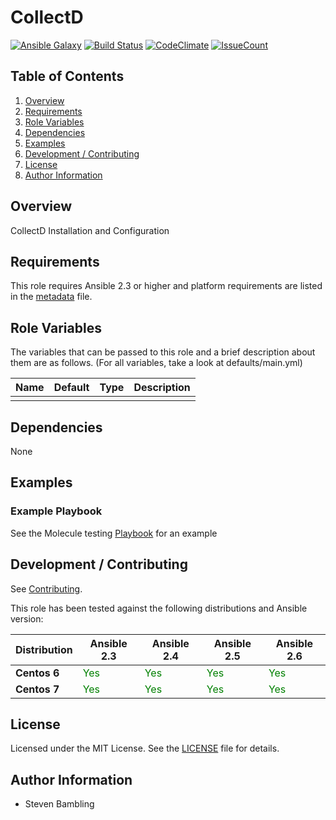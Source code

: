 # CollectD 

[![Ansible Galaxy](https://img.shields.io/badge/ansible--galaxy-smbambling.collectd-blue.svg)](https://galaxy.ansible.com/smbambling/collectd/)
[![Build Status](https://travis-ci.org/smbambling/ansible-role-collectd.svg?branch=master)](https://travis-ci.org/smbambling/ansible-role-collectd)
[![CodeClimate](https://codeclimate.com/github/smbambling/ansible-role-collectd/badges/gpa.svg)](https://codeclimate.com/github/smbambling/ansible-role-collectd)
[![IssueCount](https://codeclimate.com/github/smbambling/ansible-role-collectd/badges/issue_count.svg)](https://codeclimate.com/github/smbambling/ansible-role-collectd)

## Table of Contents

1. [Overview](#overview)
1. [Requirements](#requirements)
1. [Role Variables](#role-variables)
1. [Dependencies](#dependencies)
1. [Examples](#examples)
1. [Development / Contributing](#development--contributing)
1. [License](#license)
1. [Author Information](#author-information)

## Overview

CollectD Installation and Configuration

## Requirements

This role requires Ansible 2.3 or higher and platform requirements are
listed in the [metadata](meta/main.yml) file.

## Role Variables

The variables that can be passed to this role and a brief description about
them are as follows. (For all variables, take a look at defaults/main.yml)

| Name              | Default | Type        | Description         |
| ------------------|---------| ------------| --------------------|
| | | |


## Dependencies

None

## Examples

### Example Playbook

See the Molecule testing [Playbook](molecule/default/playbook.yml) for an example

## Development / Contributing

See [Contributing](.github/CONTRIBUTING.md).

This role has been tested against the following distributions and Ansible version:

|Distribution|Ansible 2.3|Ansible 2.4|Ansible 2.5|Ansible 2.6|
|------------|-----------|-----------|-----------|-----------|
|**Centos 6**|<span style="color:green">Yes</span>|<span style="color:green">Yes</span>|<span style="color:green">Yes</span>|<span style="color:green">Yes</span>|
|**Centos 7**|<span style="color:green">Yes</span>|<span style="color:green">Yes</span>|<span style="color:green">Yes</span>|<span style="color:green">Yes</span>|

## License

Licensed under the MIT License. See the [LICENSE](./LICENSE) file for details.

## Author Information

- Steven Bambling
